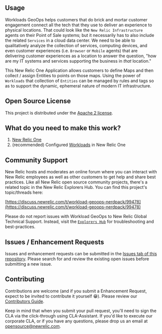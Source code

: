 ## Usage

Workloads GeoOps helps customers that do brick and mortar customer engagement connect all the tech that they use to deliver an experience to physical locations. That could look like the `New Relic Infrastructure` agents on their Point of Sale systems; but it necessarily has to also include the related `Services` in a cloud data center. We need to be able to qualitatively analyze the collection of services, computing devices, and even customer experiences (i.e. `Browser` or `Mobile` agents) that are delivering customer experiences as a location to answer the question, "how are my IT systems and services supporting the business in _that_ location."

This New Relic One Application allows customers to define Maps and then collect / assign Entities to points on those maps. Using the power of `Workloads` that collection of `Entities` can be managed by rules and tags so as to support the dynamic, ephemeral nature of modern IT infrastructure.

## Open Source License

This project is distributed under the [Apache 2 license](LICENSE).

## What do you need to make this work?

1. [New Relic One](https://newrelic.com/platform)
2. (recommended) Configured [Workloads](https://docs.newrelic.com/docs/new-relic-one/use-new-relic-one/core-concepts/new-relic-one-workloads-isolate-resolve-incidents-faster) in New Relic One

## Community Support

New Relic hosts and moderates an online forum where you can interact with New Relic employees as well as other customers to get help and share best practices. Like all New Relic open source community projects, there's a related topic in the New Relic Explorers Hub. You can find this project's topic/threads here:

[https://discuss.newrelic.com/t/workload-geoops-nerdpack/99478](https://discuss.newrelic.com/t/workload-geoops-nerdpack/99478)

Please do not report issues with Workload GeoOps to New Relic Global Technical Support. Instead, visit the [`Explorers Hub`](https://discuss.newrelic.com/t/workload-geoops-nerdpack/99478) for troubleshooting and best-practices.

## Issues / Enhancement Requests

Issues and enhancement requests can be submitted in the [Issues tab of this repository](https://github.com/newrelic/nr1-workload-geoops/issues). Please search for and review the existing open issues before submitting a new issue.

## Contributing

Contributions are welcome (and if you submit a Enhancement Request, expect to be invited to contribute it yourself :grin:). Please review our [Contributors Guide](CONTRIBUTING.md).

Keep in mind that when you submit your pull request, you'll need to sign the CLA via the click-through using CLA-Assistant. If you'd like to execute our corporate CLA, or if you have any questions, please drop us an email at opensource@newrelic.com.